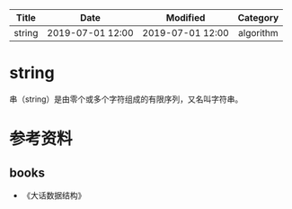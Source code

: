 | Title                | Date             | Modified         | Category          |
|:--------------------:|:----------------:|:----------------:|:-----------------:|
| string            | 2019-07-01 12:00 | 2019-07-01 12:00 | algorithm         |

# string

串（string）是由零个或多个字符组成的有限序列，又名叫字符串。


















# 参考资料
## books
- 《大话数据结构》
